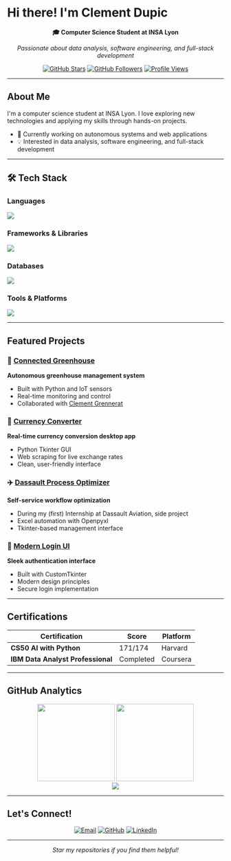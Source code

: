 # Hi there!  I'm Clement Dupic

<div align="center">
  
**🎓 Computer Science Student at INSA Lyon**

*Passionate about data analysis, software engineering, and full-stack development*

[![GitHub Stars](https://custom-icon-badges.demolab.com/github/stars/cdupic?color=55960c&style=for-the-badge&labelColor=488207&logo=star)](https://github.com/cdupic?tab=repositories&sort=stargazers)
[![GitHub Followers](https://custom-icon-badges.demolab.com/github/followers/cdupic?color=236ad3&labelColor=1155ba&style=for-the-badge&logo=person-add&label=Follow&logoColor=white)](https://github.com/cdupic?tab=followers)
[![Profile Views](https://komarev.com/ghpvc/?username=cdupic&style=for-the-badge&color=blueviolet)](https://github.com/cdupic)

</div>

---

##  About Me

I'm a computer science student at INSA Lyon. I love exploring new technologies and applying my skills through hands-on projects.

- 🔭 Currently working on autonomous systems and web applications
- 💡 Interested in data analysis, software engineering, and full-stack development


---

## 🛠️ Tech Stack

### Languages
<div>
  <img src="https://skillicons.dev/icons?i=python,c,typescript,javascript" />
</div>

### Frameworks & Libraries
<div>
  <img src="https://skillicons.dev/icons?i=react,django,flask" />
</div>

### Databases
<div>
  <img src="https://skillicons.dev/icons?i=mysql,postgres,mongodb" />
</div>

### Tools & Platforms
<div>
  <img src="https://skillicons.dev/icons?i=git,github,gitlab,docker,idea,pycharm,webstorm,vscode" />
</div>

---

## Featured Projects

### 🌱 [Connected Greenhouse](https://github.com/cdupic/P2I-Growbox-Website)
**Autonomous greenhouse management system**
- Built with Python and IoT sensors
- Real-time monitoring and control
- Collaborated with [Clement Grennerat](https://github.com/cgrennerat)

### 💱 [Currency Converter](https://github.com/cdupic/convertisseur-monnaies)
**Real-time currency conversion desktop app**
- Python Tkinter GUI
- Web scraping for live exchange rates
- Clean, user-friendly interface

### ✈️ [Dassault Process Optimizer](https://github.com/cdupic/libre-service-Dassault)
**Self-service workflow optimization**
- During my (first) Internship at Dassault Aviation, side project
- Excel automation with Openpyxl
- Tkinter-based management interface

### 🔐 [Modern Login UI](https://github.com/cdupic/LoginUI)
**Sleek authentication interface**
- Built with CustomTkinter
- Modern design principles
- Secure login implementation

---

## Certifications 

<div align="center">

| Certification | Score | Platform |
|---------------|--------|----------|
| **CS50 AI with Python** | 171/174 | Harvard |
| **IBM Data Analyst Professional** | Completed | Coursera |

</div>

---

##  GitHub Analytics

<div align="center">
  <img height="180em" src="https://github-readme-stats.vercel.app/api?username=cdupic&show_icons=true&theme=tokyonight&include_all_commits=true&count_private=true&hide_border=true"/>
  <img height="180em" src="https://github-readme-stats.vercel.app/api/top-langs/?username=cdupic&layout=compact&langs_count=8&theme=tokyonight&hide_border=true"/>
</div>

<div align="center">
  <img src="https://github-readme-streak-stats.herokuapp.com/?user=cdupic&theme=tokyonight&hide_border=true"/>
</div>

---

## Let's Connect!

<div align="center">
  
[![Email](https://img.shields.io/badge/Email-D14836?style=for-the-badge&logo=gmail&logoColor=white)](mailto:clement.dupic@insa-lyon.fr)
[![GitHub](https://img.shields.io/badge/GitHub-100000?style=for-the-badge&logo=github&logoColor=white)](https://github.com/cdupic)
[![LinkedIn](https://img.shields.io/badge/LinkedIn-0077B5?style=for-the-badge&logo=linkedin&logoColor=white)](https://www.linkedin.com/in/clement-dupic-961791345?utm_source=share&utm_campaign=share_via&utm_content=profile&utm_medium=ios_app)

</div>

---

<div align="center">
  <i> Star my repositories if you find them helpful!</i>
  <br>
</div>
